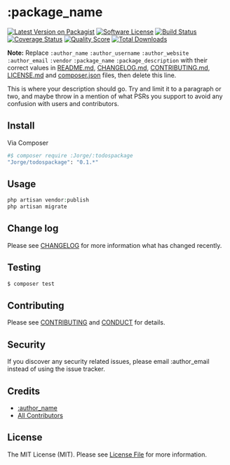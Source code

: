 # :package_name

[![Latest Version on Packagist][ico-version]][link-packagist]
[![Software License][ico-license]](LICENSE.md)
[![Build Status][ico-travis]][link-travis]
[![Coverage Status][ico-scrutinizer]][link-scrutinizer]
[![Quality Score][ico-code-quality]][link-code-quality]
[![Total Downloads][ico-downloads]][link-downloads]

**Note:** Replace ```:author_name``` ```:author_username``` ```:author_website``` ```:author_email``` ```:vendor``` ```:package_name``` ```:package_description``` with their correct values in [README.md](README.md), [CHANGELOG.md](CHANGELOG.md), [CONTRIBUTING.md](CONTRIBUTING.md), [LICENSE.md](LICENSE.md) and [composer.json](composer.json) files, then delete this line.

This is where your description should go. Try and limit it to a paragraph or two, and maybe throw in a mention of what
PSRs you support to avoid any confusion with users and contributors.

## Install

Via Composer

``` bash
#$ composer require :Jorge/:todospackage
"Jorge/todospackage": "0.1.*"
```

## Usage

``` php
php artisan vendor:publish
php artisan migrate
```

## Change log

Please see [CHANGELOG](CHANGELOG.md) for more information what has changed recently.

## Testing

``` bash
$ composer test
```

## Contributing

Please see [CONTRIBUTING](CONTRIBUTING.md) and [CONDUCT](CONDUCT.md) for details.

## Security

If you discover any security related issues, please email :author_email instead of using the issue tracker.

## Credits

- [:author_name][link-author]
- [All Contributors][link-contributors]

## License

The MIT License (MIT). Please see [License File](LICENSE.md) for more information.

[ico-version]: https://img.shields.io/packagist/v/:vendor/:todospackage.svg?style=flat-square
[ico-license]: https://img.shields.io/badge/license-MIT-brightgreen.svg?style=flat-square
[ico-travis]: https://img.shields.io/travis/:vendor/:todospackage/master.svg?style=flat-square
[ico-scrutinizer]: https://img.shields.io/scrutinizer/coverage/g/:vendor/:todospackage.svg?style=flat-square
[ico-code-quality]: https://img.shields.io/scrutinizer/g/:vendor/:todospackage.svg?style=flat-square
[ico-downloads]: https://img.shields.io/packagist/dt/:vendor/:todospackage.svg?style=flat-square

[link-packagist]: https://packagist.org/packages/:vendor/:todospackage
[link-travis]: https://travis-ci.org/:vendor/:todospackage
[link-scrutinizer]: https://scrutinizer-ci.com/g/:vendor/:todospackage/code-structure
[link-code-quality]: https://scrutinizer-ci.com/g/:vendor/:todospackage
[link-downloads]: https://packagist.org/packages/:vendor/:todospackage
[link-author]: https://github.com/:author_username
[link-contributors]: ../../contributors
